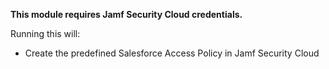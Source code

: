 **This module requires Jamf Security Cloud credentials.**

Running this will: 

- Create the predefined Salesforce Access Policy in Jamf Security Cloud
